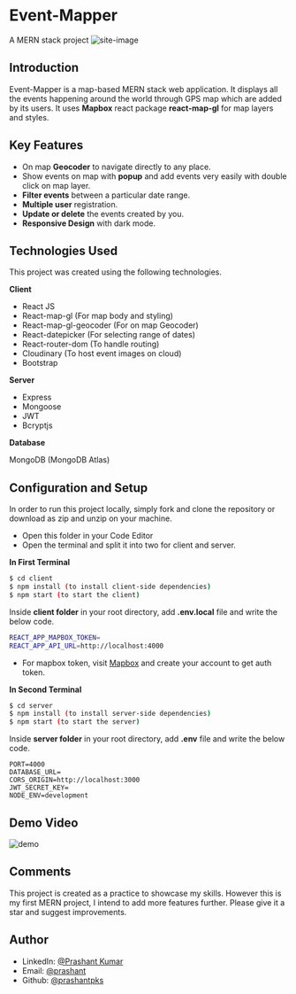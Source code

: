 # Event-Mapper
A MERN stack project
![site-image](http://res.cloudinary.com/prashantpks/image/upload/v1643569999/eventMapperImages/ln1rhdyvmubjevzwwnrq.png)

## Introduction

Event-Mapper is a map-based MERN stack web application. It displays all the events happening around the world through GPS map which are added by its users. It uses **Mapbox** react package **react-map-gl** for map layers and styles.

## Key Features
* On map **Geocoder** to navigate directly to any place.
* Show events on map with **popup** and add events very easily with double click on map layer.
* **Filter events** between a particular date range.
* **Multiple user** registration.
* **Update or delete** the events created by you.
* **Responsive Design** with dark mode.

## Technologies Used
This project was created using the following technologies.

**Client**

* React JS
* React-map-gl (For map body and styling)
* React-map-gl-geocoder (For on map Geocoder)
* React-datepicker (For selecting range of dates)
* React-router-dom (To handle routing)
* Cloudinary (To host event images on cloud)
* Bootstrap 

**Server**

* Express
* Mongoose
* JWT
* Bcryptjs

**Database**

MongoDB (MongoDB Atlas)

## Configuration and Setup

In order to run this project locally, simply fork and clone the repository or download as zip and unzip on your machine.

* Open this folder in your Code Editor
* Open the terminal and split it into two for client and server.

**In First Terminal**


```bash
$ cd client
$ npm install (to install client-side dependencies)
$ npm start (to start the client)
```
Inside **client folder** in your root directory, add **.env.local** file and write the below code.
```bash
REACT_APP_MAPBOX_TOKEN=
REACT_APP_API_URL=http://localhost:4000
```
* For mapbox token, visit [Mapbox](www.mapbox.com) and create your account to get auth token.

**In Second Terminal**

```bash
$ cd server
$ npm install (to install server-side dependencies)
$ npm start (to start the server)
```
Inside **server folder** in your root directory, add **.env** file and write the below code.

```
PORT=4000
DATABASE_URL=
CORS_ORIGIN=http://localhost:3000
JWT_SECRET_KEY=
NODE_ENV=development
```
## Demo Video
<img src = "./demo.gif" alt = "demo">


## Comments

This project is created as a practice to showcase my skills. However this is my first MERN project, I intend to add more features further. Please give it a star and suggest improvements.

## Author
* LinkedIn: [@Prashant Kumar](https://www.linkedin.com/in/prashant-kumar-7aa9a4203/)
* Email: [@prashant](mailto:prashantrkt2002@gmail.com)
* Github: [@prashantpks](https://github.com/prashantpks/)
